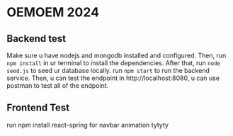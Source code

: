 # OEMOEM 2024

## Backend test
Make sure u have nodejs and mongodb installed and configured. Then, run ```npm install``` in ur terminal to install the dependencies. After that, run ```node seed.js``` to seed ur database locally. run ```npm start``` to run the backend service.
Then, u can test the endpoint in http://localhost:8080, u can use postman to test all of the endpoint.

## Frontend Test
run 
npm install react-spring 
for navbar animation
tytyty
